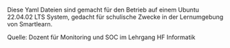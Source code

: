 Diese Yaml Dateien sind gemacht für den Betrieb auf einem Ubuntu 22.04.02 LTS System,
gedacht für schulische Zwecke in der Lernumgebung von Smartlearn.

Quelle: Dozent für Monitoring und SOC im Lehrgang HF Informatik
